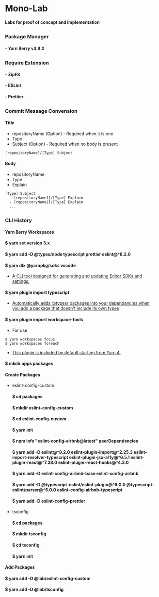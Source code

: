 # Mono-Lab

#### Labs for proof of concept and implementation

##

### Package Manager

#### - Yarn Berry v3.8.0

##

### Require Extension

#### - ZipFS

#### - ESLint

#### - Prettier

##

### Commit Message Convension

#### Title

- repositoryName (Option) - Required when it is one
- Type
- Subject (Option) - Required when no body is present

```
[repositoryName]/[Type] Subject
```

#### Body

- repositoryName
- Type
- Explain

```
[Type] Subject
  - [repositoryName1]/[Type] Explain
  - [repositoryName2]/[Type] Explain
  ...
```

##

### CLI History

#### Yarn Berry Workspaces

#### $ yarn set version 3.x

#### $ yarn add -D @types/node typescript prettier eslint@^8.2.0

#### $ yarn dlx @yarnpkg/sdks vscode

- [A CLI tool designed for generating and updating Editor SDKs and settings.](https://www.npmjs.com/package/@yarnpkg/sdks)

#### $ yarn plugin import typescript

- [Automatically adds @types/ packages into your dependencies when you add a package that doesn't include its own types](https://www.npmjs.com/package/@yarnpkg/plugin-typescript)

#### $ yarn plugin import workspace-tools

- For use

```
$ yarn workspaces focus
$ yarn workspaces foreach
```

- [This plugin is included by default starting from Yarn 4.](https://www.npmjs.com/package/@yarnpkg/plugin-workspace-tools)

#### $ mkdir apps packages

#### Create Packages

- eslint-config-custom

  #### $ cd packages

  #### $ mkdir eslint-config-custom

  #### $ cd eslint-config-custom

  #### $ yarn init

  #### $ npm info "eslint-config-airbnb@latest" peerDependencies

  #### $ yarn add -D eslint@^8.2.0 eslint-plugin-import@^2.25.3 eslint-import-resolver-typescript eslint-plugin-jsx-a11y@^6.5.1 eslint-plugin-react@^7.28.0 eslint-plugin-react-hooks@^4.3.0

  #### $ yarn add -D eslint-config-airbnb-base eslint-config-airbnb

  #### $ yarn add -D @typescript-eslint/eslint-plugin@^6.0.0 @typescript-eslint/parser@^6.0.0 eslint-config-airbnb-typescript

  #### $ yarn add -D eslint-config-prettier

- tsconfig

  #### $ cd packages

  #### $ mkdir tsconfig

  #### $ cd tsconfig

  #### $ yarn init

#### Add Packages

#### $ yarn add -D @lab/eslint-config-custom

#### $ yarn add -D @lab/tsconfig
